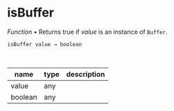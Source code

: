# isBuffer

_Function_ &bull; Returns true if _value_ is an instance of `Buffer`.

<pre><code>isBuffer value &rarr; boolean</code></pre>
<br>

| name | type | description |
|------|------|-------------|
|value|any||
|boolean|any||



